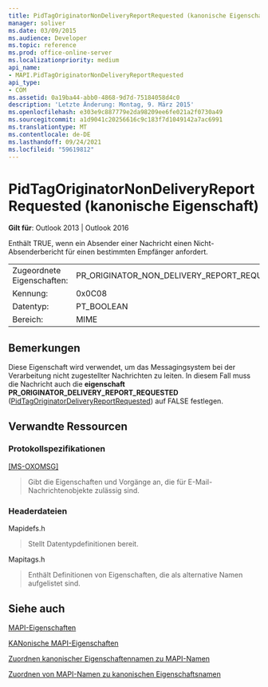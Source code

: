 ```yaml
---
title: PidTagOriginatorNonDeliveryReportRequested (kanonische Eigenschaft)
manager: soliver
ms.date: 03/09/2015
ms.audience: Developer
ms.topic: reference
ms.prod: office-online-server
ms.localizationpriority: medium
api_name:
- MAPI.PidTagOriginatorNonDeliveryReportRequested
api_type:
- COM
ms.assetid: 0a19ba44-abb0-4868-9d7d-75184058d4c0
description: 'Letzte Änderung: Montag, 9. März 2015'
ms.openlocfilehash: e303e9c887779e2da98209ee6fe021a2f0730a49
ms.sourcegitcommit: a1d9041c20256616c9c183f7d1049142a7ac6991
ms.translationtype: MT
ms.contentlocale: de-DE
ms.lasthandoff: 09/24/2021
ms.locfileid: "59619812"
---
```

# <a name="pidtagoriginatornondeliveryreportrequested-canonical-property"></a>PidTagOriginatorNonDeliveryReportRequested (kanonische Eigenschaft)

  
  
**Gilt für**: Outlook 2013 | Outlook 2016 
  
Enthält TRUE, wenn ein Absender einer Nachricht einen Nicht-Absenderbericht für einen bestimmten Empfänger anfordert.
  
|||
|:-----|:-----|
|Zugeordnete Eigenschaften:  <br/> |PR_ORIGINATOR_NON_DELIVERY_REPORT_REQUESTED  <br/> |
|Kennung:  <br/> |0x0C08  <br/> |
|Datentyp:  <br/> |PT_BOOLEAN  <br/> |
|Bereich:  <br/> |MIME  <br/> |
   
## <a name="remarks"></a>Bemerkungen

Diese Eigenschaft wird verwendet, um das Messagingsystem bei der Verarbeitung nicht zugestellter Nachrichten zu leiten. In diesem Fall muss die Nachricht auch die **eigenschaft PR_ORIGINATOR_DELIVERY_REPORT_REQUESTED** ([PidTagOriginatorDeliveryReportRequested](pidtagoriginatordeliveryreportrequested-canonical-property.md)) auf FALSE festlegen.
  
## <a name="related-resources"></a>Verwandte Ressourcen

### <a name="protocol-specifications"></a>Protokollspezifikationen

[[MS-OXOMSG]](https://msdn.microsoft.com/library/daa9120f-f325-4afb-a738-28f91049ab3c%28Office.15%29.aspx)
  
> Gibt die Eigenschaften und Vorgänge an, die für E-Mail-Nachrichtenobjekte zulässig sind.
    
### <a name="header-files"></a>Headerdateien

Mapidefs.h
  
> Stellt Datentypdefinitionen bereit.
    
Mapitags.h
  
> Enthält Definitionen von Eigenschaften, die als alternative Namen aufgelistet sind.
    
## <a name="see-also"></a>Siehe auch



[MAPI-Eigenschaften](mapi-properties.md)
  
[KANonische MAPI-Eigenschaften](mapi-canonical-properties.md)
  
[Zuordnen kanonischer Eigenschaftennamen zu MAPI-Namen](mapping-canonical-property-names-to-mapi-names.md)
  
[Zuordnen von MAPI-Namen zu kanonischen Eigenschaftsnamen](mapping-mapi-names-to-canonical-property-names.md)


